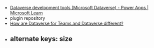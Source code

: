 - [Dataverse development tools (Microsoft Dataverse) - Power Apps | Microsoft Learn](https://learn.microsoft.com/en-us/power-apps/developer/data-platform/download-tools-nuget)
- plugin repository
- [How are Dataverse for Teams and Dataverse different?](https://learn.microsoft.com/en-us/power-apps/teams/data-platform-compare)
- alternate keys: size
	-